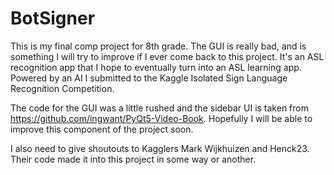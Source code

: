 # BotSigner
This is my final comp project for 8th grade. The GUI is really bad, and is something I will try to improve if I ever come back to this project. It's an ASL recognition app that I hope to eventually turn into an ASL learning app. Powered by an AI I submitted to the Kaggle Isolated Sign Language Recognition Competition.

The code for the GUI was a little rushed and the sidebar UI is taken from https://github.com/ingwant/PyQt5-Video-Book. Hopefully I will be able to improve this component of the project soon.

I also need to give shoutouts to Kagglers Mark Wijkhuizen and Henck23. Their code made it into this project in some way or another.
